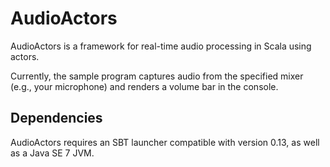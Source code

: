 AudioActors
===========

AudioActors is a framework for real-time audio processing in Scala using actors.

Currently, the sample program captures audio from the specified mixer (e.g.,
your microphone) and renders a volume bar in the console.

Dependencies
------------
AudioActors requires an SBT launcher compatible with version 0.13, as well as a
Java SE 7 JVM.
